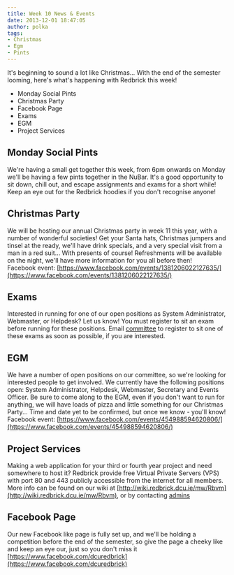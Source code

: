 ```yaml
---
title: Week 10 News & Events
date: 2013-12-01 18:47:05
author: polka
tags:
- Christmas
- Egm
- Pints
---
```


It's beginning to sound a lot like Christmas... With the end of the semester looming, here's what's happening with Redbrick this week!

*   Monday Social Pints
*   Christmas Party
*   Facebook Page
*   Exams
*   EGM
*   Project Services

<!-- more -->
## Monday Social Pints

We're having a small get together this week, from 6pm onwards on Monday we'll be having a few pints together in the NuBar. It's a good opportunity to sit down, chill out, and escape assignments and exams for a short while! Keep an eye out for the Redbrick hoodies if you don't recognise anyone!

## Christmas Party

We will be hosting our annual Christmas party in week 11 this year, with a number of wonderful societies! Get your Santa hats, Christmas jumpers and tinsel at the ready, we'll have drink specials, and a very special visit from a man in a red suit... With presents of course! Refreshments will be available on the night, we'll have more information for you all before then!  
Facebook event: [https://www.facebook.com/events/1381206022127635/](https://www.facebook.com/events/1381206022127635/)

## Exams

Interested in running for one of our open positions as System Administrator, Webmaster, or Helpdesk? Let us know! You must register to sit an exam before running for these positions. Email [committee](/about/contact/committee) to register to sit one of these exams as soon as possible, if you are interested.

## EGM

We have a number of open positions on our committee, so we're looking for interested people to get involved. We currently have the following positions open: System Administrator, Helpdesk, Webmaster, Secretary and Events Officer. Be sure to come along to the EGM, even if you don't want to run for anything, we will have loads of pizza and little something for our Christmas Party... Time and date yet to be confirmed, but once we know - you'll know!  
Facebook event: [https://www.facebook.com/events/454988594620806/](https://www.facebook.com/events/454988594620806/)

## Project Services

Making a web application for your third or fourth year project and need somewhere to host it? Redbrick provide free Virtual Private Servers (VPS) with port 80 and 443 publicly accessible from the internet for all members. More info can be found on our wiki at [http://wiki.redbrick.dcu.ie/mw/Rbvm](http://wiki.redbrick.dcu.ie/mw/Rbvm), or by contacting [admins](/about/contact/admins)

## Facebook Page

Our new Facebook like page is fully set up, and we'll be holding a competition before the end of the semester, so give the page a cheeky like and keep an eye our, just so you don't miss it [https://www.facebook.com/dcuredbrick](https://www.facebook.com/dcuredbrick)
